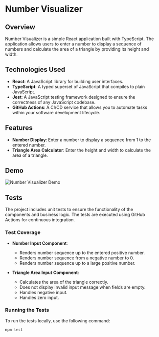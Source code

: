 # Number Visualizer

## Overview

Number Visualizer is a simple React application built with TypeScript. The application allows users to enter a number to display a sequence of numbers and calculate the area of a triangle by providing its height and width.

## Technologies Used

- **React**: A JavaScript library for building user interfaces.
- **TypeScript**: A typed superset of JavaScript that compiles to plain JavaScript.
- **Jest**: A JavaScript testing framework designed to ensure the correctness of any JavaScript codebase.
- **GitHub Actions**: A CI/CD service that allows you to automate tasks within your software development lifecycle.

## Features

- **Number Display**: Enter a number to display a sequence from 1 to the entered number.
- **Triangle Area Calculator**: Enter the height and width to calculate the area of a triangle.

## Demo

![Number Visualizer Demo](https://s4.ezgif.com/tmp/ezgif-4-91cc92cb77.gif)

## Tests

The project includes unit tests to ensure the functionality of the components and business logic. The tests are executed using GitHub Actions for continuous integration.

### Test Coverage

- **Number Input Component**:
  - Renders number sequence up to the entered positive number.
  - Renders number sequence from a negative number to 0.
  - Renders number sequence up to a large positive number.

- **Triangle Area Input Component**:
  - Calculates the area of the triangle correctly.
  - Does not display invalid input message when fields are empty.
  - Handles negative input.
  - Handles zero input.

### Running the Tests

To run the tests locally, use the following command:

```bash
npm test
